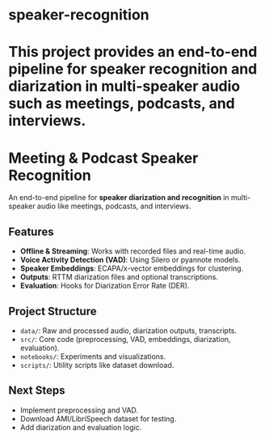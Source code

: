 # speaker-recognition
This project provides an end-to-end pipeline for speaker recognition and diarization in multi-speaker audio such as meetings, podcasts, and interviews.
=======
# Meeting & Podcast Speaker Recognition

An end-to-end pipeline for **speaker diarization and recognition** in multi-speaker audio like meetings, podcasts, and interviews.

## Features
- **Offline & Streaming**: Works with recorded files and real-time audio.
- **Voice Activity Detection (VAD)**: Using Silero or pyannote models.
- **Speaker Embeddings**: ECAPA/x-vector embeddings for clustering.
- **Outputs**: RTTM diarization files and optional transcriptions.
- **Evaluation**: Hooks for Diarization Error Rate (DER).

## Project Structure
- `data/`: Raw and processed audio, diarization outputs, transcripts.
- `src/`: Core code (preprocessing, VAD, embeddings, diarization, evaluation).
- `notebooks/`: Experiments and visualizations.
- `scripts/`: Utility scripts like dataset download.

## Next Steps
- Implement preprocessing and VAD.
- Download AMI/LibriSpeech dataset for testing.
- Add diarization and evaluation logic.
